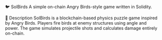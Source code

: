 🐦 SolBirds
A simple on-chain Angry Birds-style game written in Solidity. 

🎯 Description
SolBirds is a blockchain-based physics puzzle game inspired by Angry Birds.
Players fire birds at enemy structures using angle and power.
The game simulates projectile shots and calculates damage entirely on-chain.
